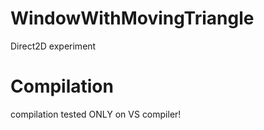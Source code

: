 # WindowWithMovingTriangle
Direct2D experiment
# Compilation
compilation tested ONLY on VS compiler!

